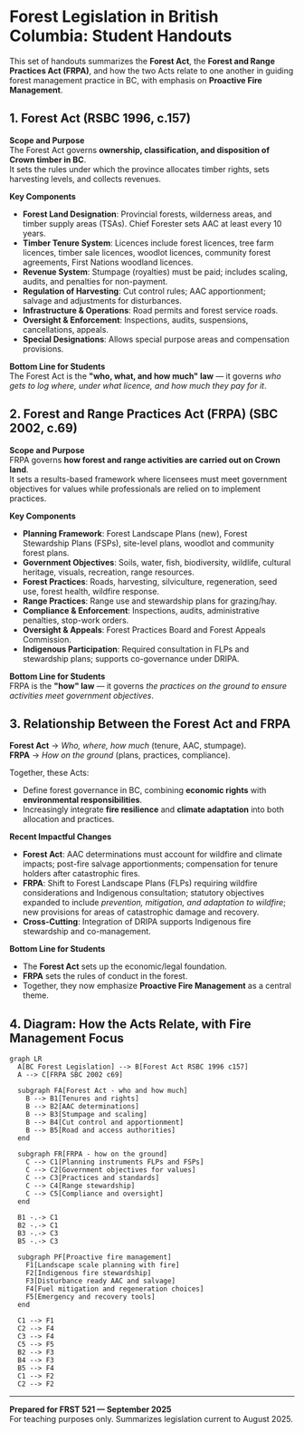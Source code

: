 # Forest Legislation in British Columbia: Student Handouts

This set of handouts summarizes the **Forest Act**, the **Forest and Range Practices Act (FRPA)**, 
and how the two Acts relate to one another in guiding forest management practice in BC, 
with emphasis on **Proactive Fire Management**.


## 1. Forest Act (RSBC 1996, c.157)

**Scope and Purpose**  
The Forest Act governs **ownership, classification, and disposition of Crown timber in BC**.  
It sets the rules under which the province allocates timber rights, sets harvesting levels, and collects revenues.

**Key Components**
- **Forest Land Designation**: Provincial forests, wilderness areas, and timber supply areas (TSAs). Chief Forester sets AAC at least every 10 years.  
- **Timber Tenure System**: Licences include forest licences, tree farm licences, timber sale licences, woodlot licences, community forest agreements, First Nations woodland licences.  
- **Revenue System**: Stumpage (royalties) must be paid; includes scaling, audits, and penalties for non-payment.  
- **Regulation of Harvesting**: Cut control rules; AAC apportionment; salvage and adjustments for disturbances.  
- **Infrastructure & Operations**: Road permits and forest service roads.  
- **Oversight & Enforcement**: Inspections, audits, suspensions, cancellations, appeals.  
- **Special Designations**: Allows special purpose areas and compensation provisions.  

**Bottom Line for Students**  
The Forest Act is the **"who, what, and how much" law** — it governs *who gets to log where, under what licence, and how much they pay for it*.


## 2. Forest and Range Practices Act (FRPA) (SBC 2002, c.69)

**Scope and Purpose**  
FRPA governs **how forest and range activities are carried out on Crown land**.  
It sets a results-based framework where licensees must meet government objectives for values while professionals are relied on to implement practices.

**Key Components**
- **Planning Framework**: Forest Landscape Plans (new), Forest Stewardship Plans (FSPs), site-level plans, woodlot and community forest plans.  
- **Government Objectives**: Soils, water, fish, biodiversity, wildlife, cultural heritage, visuals, recreation, range resources.  
- **Forest Practices**: Roads, harvesting, silviculture, regeneration, seed use, forest health, wildfire response.  
- **Range Practices**: Range use and stewardship plans for grazing/hay.  
- **Compliance & Enforcement**: Inspections, audits, administrative penalties, stop-work orders.  
- **Oversight & Appeals**: Forest Practices Board and Forest Appeals Commission.  
- **Indigenous Participation**: Required consultation in FLPs and stewardship plans; supports co-governance under DRIPA.  

**Bottom Line for Students**  
FRPA is the **"how" law** — it governs *the practices on the ground to ensure activities meet government objectives*.  


## 3. Relationship Between the Forest Act and FRPA

**Forest Act** → *Who, where, how much* (tenure, AAC, stumpage).  
**FRPA** → *How on the ground* (plans, practices, compliance).  

Together, these Acts:  
- Define forest governance in BC, combining **economic rights** with **environmental responsibilities**.  
- Increasingly integrate **fire resilience** and **climate adaptation** into both allocation and practices.  

**Recent Impactful Changes**
- **Forest Act**: AAC determinations must account for wildfire and climate impacts; post-fire salvage apportionments; compensation for tenure holders after catastrophic fires.  
- **FRPA**: Shift to Forest Landscape Plans (FLPs) requiring wildfire considerations and Indigenous consultation; statutory objectives expanded to include *prevention, mitigation, and adaptation to wildfire*; new provisions for areas of catastrophic damage and recovery.  
- **Cross-Cutting**: Integration of DRIPA supports Indigenous fire stewardship and co-management.  

**Bottom Line for Students**  
- The **Forest Act** sets up the economic/legal foundation.  
- **FRPA** sets the rules of conduct in the forest.  
- Together, they now emphasize **Proactive Fire Management** as a central theme.  


## 4. Diagram: How the Acts Relate, with Fire Management Focus

```mermaid
graph LR
  A[BC Forest Legislation] --> B[Forest Act RSBC 1996 c157]
  A --> C[FRPA SBC 2002 c69]

  subgraph FA[Forest Act - who and how much]
    B --> B1[Tenures and rights]
    B --> B2[AAC determinations]
    B --> B3[Stumpage and scaling]
    B --> B4[Cut control and apportionment]
    B --> B5[Road and access authorities]
  end

  subgraph FR[FRPA - how on the ground]
    C --> C1[Planning instruments FLPs and FSPs]
    C --> C2[Government objectives for values]
    C --> C3[Practices and standards]
    C --> C4[Range stewardship]
    C --> C5[Compliance and oversight]
  end

  B1 -.-> C1
  B2 -.-> C1
  B3 -.-> C3
  B5 -.-> C3

  subgraph PF[Proactive fire management]
    F1[Landscape scale planning with fire]
    F2[Indigenous fire stewardship]
    F3[Disturbance ready AAC and salvage]
    F4[Fuel mitigation and regeneration choices]
    F5[Emergency and recovery tools]
  end

  C1 --> F1
  C2 --> F4
  C3 --> F4
  C5 --> F5
  B2 --> F3
  B4 --> F3
  B5 --> F4
  C1 --> F2
  C2 --> F2
```

---

**Prepared for FRST 521 — September 2025**  
For teaching purposes only. Summarizes legislation current to August 2025.  

